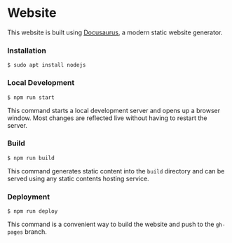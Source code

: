 # Website

This website is built using [Docusaurus](https://docusaurus.io/), a modern static website generator.

### Installation

```
$ sudo apt install nodejs
```

### Local Development

```
$ npm run start
```

This command starts a local development server and opens up a browser window. Most changes are reflected live without having to restart the server.

### Build

```
$ npm run build
```

This command generates static content into the `build` directory and can be served using any static contents hosting service.

### Deployment


```
$ npm run deploy
```

This command is a convenient way to build the website and push to the `gh-pages` branch.